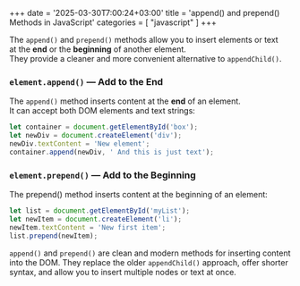 +++
date = '2025-03-30T7:00:24+03:00'
title = 'append() and prepend() Methods in JavaScript'
categories = [ "javascript" ]
+++

The `append()` and `prepend()` methods allow you to insert elements or text  
at the **end** or the **beginning** of another element.  
They provide a cleaner and more convenient alternative to `appendChild()`.

### `element.append()` — Add to the End

The `append()` method inserts content at the **end** of an element.  
It can accept both DOM elements and text strings:

```js
let container = document.getElementById('box');
let newDiv = document.createElement('div');
newDiv.textContent = 'New element';
container.append(newDiv, ' And this is just text');
```

### `element.prepend()` — Add to the Beginning

The prepend() method inserts content at the beginning of an element:

```js
let list = document.getElementById('myList');
let newItem = document.createElement('li');
newItem.textContent = 'New first item';
list.prepend(newItem);
```

`append()` and `prepend()` are clean and modern methods for inserting content into the DOM.
They replace the older `appendChild()` approach, offer shorter syntax,
and allow you to insert multiple nodes or text at once.